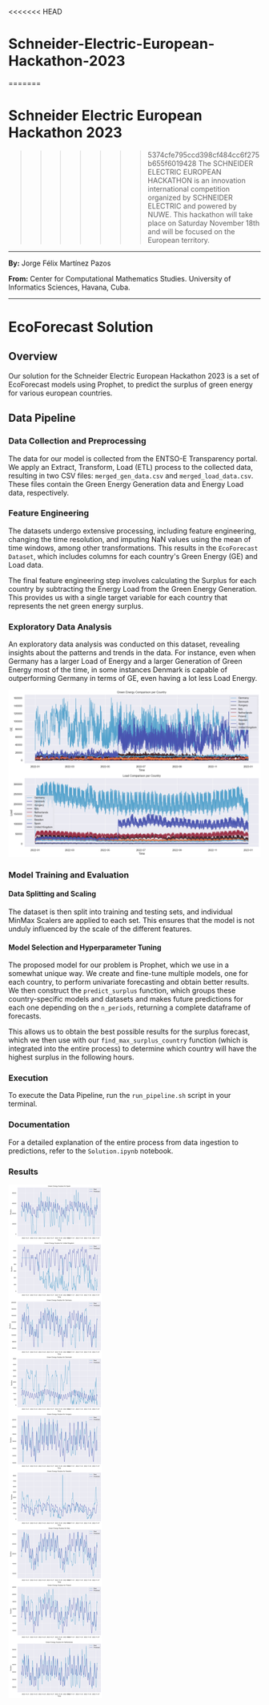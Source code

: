 <<<<<<< HEAD
# Schneider-Electric-European-Hackathon-2023

=======
# Schneider Electric European Hackathon 2023
>>>>>>> 5374cfe795ccd398cf484cc6f275b655f6019428
The SCHNEIDER ELECTRIC EUROPEAN HACKATHON is an innovation international competition organized by SCHNEIDER ELECTRIC and powered by NUWE. This hackathon will take place on Saturday November 18th and will be focused on the European territory.

---

**By:** Jorge Félix Martínez Pazos

**From:** Center for Computational Mathematics Studies. University of Informatics Sciences, Havana, Cuba.

---

# EcoForecast Solution

## Overview

Our solution for the Schneider Electric European Hackathon 2023 is a set of EcoForecast models using Prophet, to predict the surplus of green energy for various european countries. 

## Data Pipeline

### Data Collection and Preprocessing

The data for our model is collected from the ENTSO-E Transparency portal. We apply an Extract, Transform, Load (ETL) process to the collected data, resulting in two CSV files: `merged_gen_data.csv` and `merged_load_data.csv`. These files contain the Green Energy Generation data and Energy Load data, respectively.

### Feature Engineering

The datasets undergo extensive processing, including feature engineering, changing the time resolution, and imputing NaN values using the mean of time windows, among other transformations. This results in the `EcoForecast Dataset`, which includes columns for each country's Green Energy (GE) and Load data.

The final feature engineering step involves calculating the Surplus for each country by subtracting the Energy Load from the Green Energy Generation. This provides us with a single target variable for each country that represents the net green energy surplus.

### Exploratory Data Analysis

An exploratory data analysis was conducted on this dataset, revealing insights about the patterns and trends in the data. For instance, even when Germany has a larger Load of Energy and a larger Generation of Green Energy most of the time, in some instances Denmark is capable of outperforming Germany in terms of GE, even having a lot less Load Energy.

![Comparision](images/Comparision.png)

### Model Training and Evaluation

#### Data Splitting and Scaling

The dataset is then split into training and testing sets, and individual MinMax Scalers are applied to each set. This ensures that the model is not unduly influenced by the scale of the different features.

#### Model Selection and Hyperparameter Tuning

The proposed model for our problem is Prophet, which we use in a somewhat unique way. We create and fine-tune multiple models, one for each country, to perform univariate forecasting and obtain better results. We then construct the `predict_surplus` function, which groups these country-specific models and datasets and makes future predictions for each one depending on the `n_periods`, returning a complete dataframe of forecasts.

This allows us to obtain the best possible results for the surplus forecast, which we then use with our `find_max_surplus_country` function (which is integrated into the entire process) to determine which country will have the highest surplus in the following hours.

### Execution

To execute the Data Pipeline, run the `run_pipeline.sh` script in your terminal.

### Documentation

For a detailed explanation of the entire process from data ingestion to predictions, refer to the `Solution.ipynb` notebook.

### Results

![EcoForecast Per Country](images/EcoForecasts.png)
